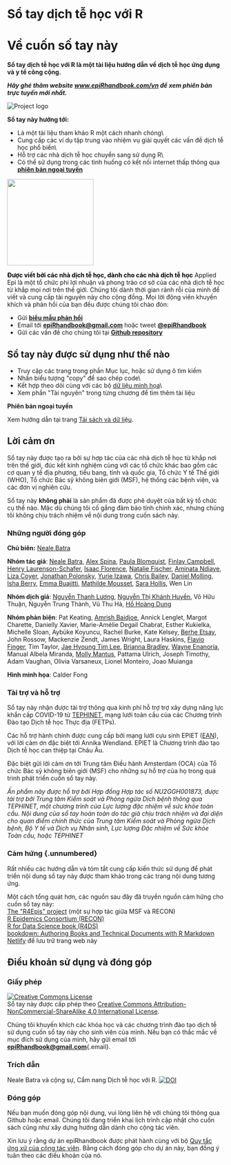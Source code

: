 # Sổ tay dịch tễ học với R

# Về cuốn số tay này
**Sổ tay dịch tễ học với R là một tài liệu hướng dẫn về dịch tễ học ứng dụng và y tế công cộng.**  

***Hãy ghé thăm website www.epiRhandbook.com/vn để xem phiên bản trực tuyến mới nhất.***

![Project logo](https://github.com/appliedepi/epiRhandbook_eng/blob/master/images/Epi%20R%20Handbook%20Banner%20Beige%201500x500.png)

**Sổ tay này hướng tới:**

-   Là một tài liệu tham khảo R một cách nhanh chóng\
-   Cung cấp các ví dụ tập trung vào nhiệm vụ giải quyết các vấn đề dịch tễ học phổ biến\
-   Hỗ trợ các nhà dịch tễ học chuyển sang sử dụng R\
-   Có thể sử dụng trong các tình huống có kết nối internet thấp thông qua **[phiên bản ngoại tuyến](https://epirhandbook.com/vn/data-used.html#data-used)**
  

<img src="https://github.com/appliedepi/epiRhandbook_eng/blob/master/images/epiRhandbook_HexSticker_500x500.png" width="200" height="200">

<span style="color: black;">**Được viết bởi các nhà dịch tễ học, dành cho các nhà dịch tễ học**</span>
Applied Epi là một tổ chức phi lợi nhuận và phong trào cơ sở của các nhà dịch tễ học từ khắp mọi nơi trên thế giới. Chúng tôi dành thời gian rảnh rỗi của mình để viết và cung cấp tài nguyên này cho cộng đồng. Mọi lời động viên khuyến khích và phản hồi của bạn đều được chúng tôi chào đón:  

* Gửi **[biểu mẫu phản hồi](https://forms.gle/A5SnRVws7tPD15Js9)**  
* Email tới **epiRhandbook@gmail.com** hoặc tweet **[\@epiRhandbook](https://twitter.com/epirhandbook)**  
* Gửi các vấn đề cho chúng tôi tại **[Github repository](https://github.com/epirhandbook/Epi_R_handbook)**  


## Sổ tay này được sử dụng như thế nào  


-   Truy cập các trang trong phần Mục lục, hoặc sử dụng ô tìm kiếm
-   Nhấn biểu tượng "copy" để sao chép code\
-   Kết hợp theo dõi cùng với các bộ [dữ liệu minh họa](https://epirhandbook.com/vn/data-used.html#data-used)\
-   Xem phần "Tài nguyên" trong từng chương để tìm thêm tài liệu

**Phiên bản ngoại tuyến**

Xem hướng dẫn tại trang [Tải sách và dữ liệu](https://epirhandbook.com/vn/data-used.html#data-used). 




<!-- ======================================================= -->
## Lời cảm ơn

Sổ tay này được tạo ra bởi sự hợp tác của các nhà dịch tễ học từ khắp nơi trên thế giới, đúc kết kinh nghiệm cùng với các tổ chức khác bao gồm các cơ quan y tế địa phương, tiểu bang, tỉnh và quốc gia, Tổ chức Y tế Thế giới (WHO), Tổ chức Bác sỹ không biên giới (MSF), hệ thống các bệnh viện, và các đơn vị nghiên cứu.

Sổ tay này **không phải** là sản phẩm đã được phê duyệt của bất kỳ tổ chức cụ thể nào. Mặc dù chúng tôi cố gắng đảm bảo tính chính xác, nhưng chúng tôi không chịu trách nhiệm về nội dung trong cuốn sách này.

### Những người đóng góp

**Chủ biên:** [Neale Batra](https://www.linkedin.com/in/neale-batra/)

**Nhóm tác giả**: [Neale Batra](https://www.linkedin.com/in/neale-batra/), [Alex Spina](https://github.com/aspina7), [Paula Blomquist](https://www.linkedin.com/in/paula-bianca-blomquist-53188186/), [Finlay Campbell](https://github.com/finlaycampbell), [Henry Laurenson-Schafer](https://github.com/henryls1), [Isaac Florence](www.Twitter.com/isaacatflorence), [Natalie Fischer](https://www.linkedin.com/in/nataliefischer211/), [Aminata Ndiaye](https://twitter.com/aminata_fadl), [Liza Coyer]( https://www.linkedin.com/in/liza-coyer-86022040/), [Jonathan Polonsky](https://twitter.com/jonny_polonsky), [Yurie Izawa](https://ch.linkedin.com/in/yurie-izawa-a1590319), [Chris Bailey](https://twitter.com/cbailey_58?lang=en), [Daniel Molling](https://www.linkedin.com/in/daniel-molling-4005716a/), [Isha Berry](https://twitter.com/ishaberry2), [Emma Buajitti](https://twitter.com/buajitti), [Mathilde Mousset](https://mathildemousset.wordpress.com/research/), [Sara Hollis](https://www.linkedin.com/in/saramhollis/), Wen Lin  

**Nhóm dịch giả**: [Nguyễn Thanh Lương](https://www.linkedin.com/in/ntluong95/), [Nguyễn Thị Khánh Huyền](https://www.linkedin.com/in/huyen-nguyen-thi-khanh-3920b51a6/), Võ Hữu Thuận, Nguyễn Trung Thành, Vũ Thu Hà, [Hồ Hoàng Dung](https://www.linkedin.com/in/dzunggg/)

**Nhóm phản biện**: Pat Keating,  [Amrish Baidjoe](https://twitter.com/Ammer_B), Annick Lenglet, Margot Charette, Danielly Xavier, Marie-Amélie Degail Chabrat, Esther Kukielka, Michelle Sloan, Aybüke Koyuncu, Rachel Burke, Kate Kelsey, [Berhe Etsay](https://www.linkedin.com/in/berhe-etsay-5752b1154/), John Rossow, Mackenzie Zendt, James Wright, Laura Haskins, [Flavio Finger](ffinger.github.io), Tim Taylor, [Jae Hyoung Tim Lee](https://www.linkedin.com/in/jaehyoungtlee/), [Brianna Bradley](https://www.linkedin.com/in/brianna-bradley-bb8658155), [Wayne Enanoria](https://www.linkedin.com/in/wenanoria), Manual Albela Miranda, [Molly Mantus](https://www.linkedin.com/in/molly-mantus-174550150/), Pattama Ulrich, Joseph Timothy, Adam Vaughan, Olivia Varsaneux, Lionel Monteiro, Joao Muianga  

**Hình minh họa**: Calder Fong 


<!-- **Editor-in-Chief:** Neale Batra  -->

<!-- **Project core team:** Neale Batra, Alex Spina, Amrish Baidjoe, Pat Keating, Henry Laurenson-Schafer, Finlay Campbell   -->

<!-- **Authors**: Neale Batra, Alex Spina, Paula Blomquist, Finlay Campbell, Henry Laurenson-Schafer, [Isaac Florence](www.Twitter.com/isaacatflorence), Natalie Fischer, Aminata Ndiaye, Liza Coyer, Jonathan Polonsky, Yurie Izawa, Chris Bailey, Daniel Molling, Isha Berry, Emma Buajitti, Mathilde Mousset, Sara Hollis, Wen Lin   -->

<!-- **Reviewers**: Pat Keating, Mathilde Mousset, Annick Lenglet, Margot Charette, Isha Berry, Paula Blomquist, Natalie Fischer, Daniely Xavier, Esther Kukielka, Michelle Sloan, Aybüke Koyuncu, Rachel Burke, Daniel Molling, Kate Kelsey, Berhe Etsay, John Rossow, Mackenzie Zendt, James Wright, Wayne Enanoria, Laura Haskins, Flavio Finger, Tim Taylor, Jae Hyoung Tim Lee, Brianna Bradley, Manual Albela Miranda, Molly Mantus, Priscilla Spencer, Pattama Ulrich, Joseph Timothy, Adam Vaughan, Olivia Varsaneux, Lionel Monteiro, Joao Muianga   -->


### Tài trợ và hỗ trợ

Sổ tay này nhận được tài trợ thông qua kinh phí hỗ trợ trợ xây dựng năng lực khẩn cấp COVID-19 từ [TEPHINET](https://www.tephinet.org/), mạng lưới toàn cầu của các Chương trình Đào tạo Dịch tễ học Thực địa (FETPs).

Các hỗ trợ hành chính được cung cấp bởi mạng lưới cựu sinh EPIET ([EAN](https://epietalumni.net/)), với lời cảm ơn đặc biệt tới Annika Wendland. EPIET là Chương trình đào tạo Dịch tễ học can thiệp tại Châu Âu.

Đặc biệt gửi lời cảm ơn tới Trung tâm Điều hành Amsterdam (OCA) của Tổ chức Bác sỹ không biên giới (MSF) cho những sự hỗ trợ của họ trong quá trình phát triển cuốn sổ tay này.

*Ấn phẩm này được hỗ trợ bởi Hợp đồng Hợp tác số NU2GGH001873, được tài trợ bởi Trung tâm Kiểm soát và Phòng ngừa Dịch bệnh thông qua TEPHINET, một chương trình của Lực lượng đặc nhiệm về sức khỏe toàn cầu. Nội dung của sổ tay hoàn toàn do tác giả chịu trách nhiệm và đại diện cho quan điểm chính thức của Trung tâm Kiểm soát và Phòng ngừa Dịch bệnh, Bộ Y tế và Dịch vụ Nhân sinh, Lực lượng Đặc nhiệm về Sức khỏe Toàn cầu, hoặc TEPHINET*

### Cảm hứng {.unnumbered}

Rất nhiều các hướng dẫn và tóm tắt cung cấp kiến thức sử dụng để phát triển nội dung sổ tay này được tham khảo trong các trang nội dung tương ứng.

Một cách tổng quát hơn, các nguồn sau đây đã truyền nguồn cảm hứng cho cuốn sổ tay này:\
[The "R4Epis" project](https://r4epis.netlify.app/) (một sự hợp tác giữa MSF và RECON)\
[R Epidemics Consortium (RECON)](https://www.repidemicsconsortium.org/)\
[R for Data Science book (R4DS)](https://r4ds.had.co.nz/)\
[bookdown: Authoring Books and Technical Documents with R Markdown](https://bookdown.org/yihui/bookdown/)\
[Netlify](https://www.netlify.com) để lưu trữ trang web này


<!-- ### Image credits {-}   -->

<!-- Images in logo from US CDC Public Health Image Library) include [2013 Yemen looking for mosquito breeding sites](https://phil.cdc.gov/Details.aspx?pid=19623), [Ebola virus](https://phil.cdc.gov/Details.aspx?pid=23186), and [Survey in Rajasthan](https://phil.cdc.gov/Details.aspx?pid=19838).   -->


## Điều khoản sử dụng và đóng góp

### Giấy phép

<a rel="license" href="http://creativecommons.org/licenses/by-nc-sa/4.0/"><img src="https://i.creativecommons.org/l/by-nc-sa/4.0/88x31.png" alt="Creative Commons License" style="border-width:0"/></a><br />Sổ tay này được cấp phép theo <a rel="license" href="http://creativecommons.org/licenses/by-nc-sa/4.0/">Creative Commons Attribution-NonCommercial-ShareAlike 4.0 International License</a>.

Chúng tôi khuyến khích các khóa học và các chương trình đào tạo dịch tễ sử dụng cuốn sổ tay này cho sinh viên của mình. Nếu bạn có thắc mắc về mục đích sử dụng của mình, hãy gửi email tới [**epiRhandbook\@gmail.com**](mailto:epiRhandbook@gmail.com){.email}.

### Trích dẫn

Neale Batra và cộng sự, Cẩm nang Dịch tễ học với R. <a rel="license" href="https://zenodo.org/badge/231610102.svg"><img src="https://zenodo.org/badge/231610102.svg" alt="DOI" style="border-width:0"/></a><br />

### Đóng góp

Nếu bạn muốn đóng góp nội dung, vui lòng liên hệ với chúng tôi thông qua Github hoặc email. Chúng tôi đang triển khai lịch trình cập nhật cho cuốn sách cũng như xây dựng hướng dẫn dành cho cộng tác viên.

Xin lưu ý rằng dự án epiRhandbook được phát hành cùng với bộ [Quy tắc ứng xử của cộng tác viên](https://contributor-covenant.org/version/2/0/CODE_OF_CONDUCT.html). Bằng cách đóng góp cho dự án này, bạn đồng ý tuân theo các điều khoản của nó.